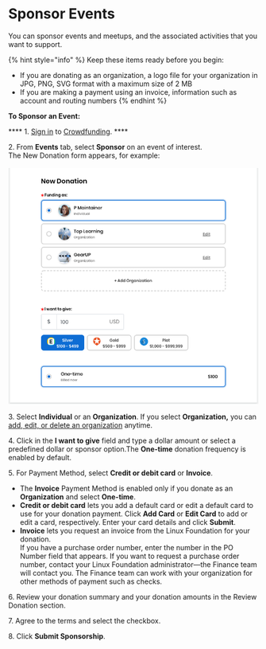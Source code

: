 # Sponsor Events

You can sponsor events and meetups, and the associated activities that you want to support.

{% hint style="info" %}
Keep these items ready before you begin:

* If you are donating as an organization, a logo file for your organization in JPG, PNG, SVG format with a maximum size of 2 MB
* If you are making a payment using an invoice, information such as account and routing numbers
{% endhint %}

**To Sponsor an Event:**

&#x20;**** 1. [Sign in](../../sso/sign-in/) to [Crowdfunding](https://funding.communitybridge.org). ****&#x20;

2\. From **Events** tab, select **Sponsor** on an event of interest. \
The New Donation form appears, for example:         \
&#x20;                                                                                                                                                                                             \
![](../../.gitbook/assets/7418588.png)

3\. Select **Individual** or an **Organization**. If you select **Organization,** you can [add, edit, or delete an organization](donate-as-a-sponsor/add-edit-or-delete-an-organization.md) anytime.

4\. Click in the **I want to give** field and type a dollar amount or select a predefined dollar or sponsor option.The **One-time** donation frequency is enabled by default.

5\. For Payment Method, select **Credit or debit card** or **Invoice**.

* The **Invoice** Payment Method is enabled only if you donate as an **Organization** and select **One-time**.
* **Credit or debit card** lets you add a default card or edit a default card to use for your donation payment. Click **Add Card** or **Edit Card** to add or edit a card, respectively. Enter your card details and click **Submit**.
* **Invoice** lets you request an invoice from the Linux Foundation for your donation. \
  If you have a purchase order number, enter the number in the PO Number field that appears. If you want to request a purchase order number, contact your Linux Foundation administrator—the Finance team will contact you. The Finance team can work with your organization for other methods of payment such as checks.

6\. Review your donation summary and your donation amounts in the Review Donation section.

7\. Agree to the terms and select the checkbox.

8\. Click **Submit Sponsorship**.&#x20;
